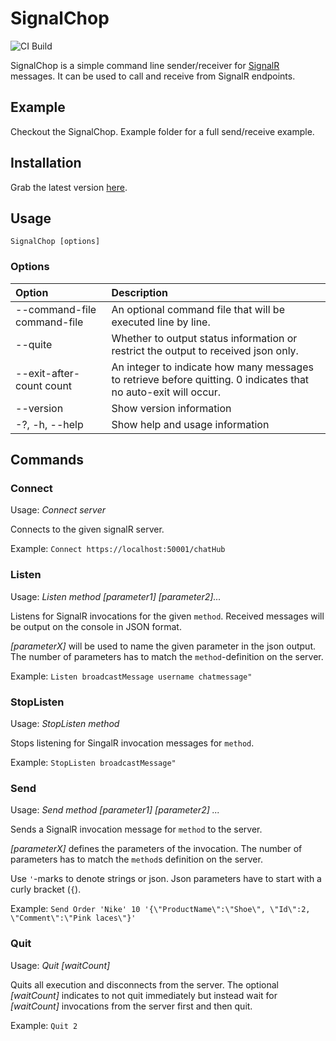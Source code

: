 # SignalChop

![CI Build](https://github.com/ChristophHornung/SignalChop/workflows/CI%20Build/badge.svg)

SignalChop is a simple command line sender/receiver for [SignalR](https://github.com/SignalR/SignalR) messages. It can be used to call and receive from SignalR endpoints.

## Example
Checkout the SignalChop. Example folder for a full send/receive example.

## Installation

Grab the latest version [here](https://github.com/ChristophHornung/SignalChop/releases).

## Usage

  `SignalChop [options]`

### Options

 | Option | Description |
 |:--- |:--- |
 | --command-file command-file             | An optional command file that will be executed line by line. |
 | --quite                                 | Whether to output status information or restrict the output to received json only. |
 | --exit-after-count count                | An integer to indicate how many messages to retrieve before quitting. 0 indicates that no auto-exit will occur. |
 | --version                               | Show version information |
 | -?, -h, --help                          | Show help and usage information |
  
## Commands
  
### Connect
Usage: *Connect server*

Connects to the given signalR server.

Example: `Connect https://localhost:50001/chatHub`
  
### Listen
Usage: *Listen method [parameter1] [parameter2]...*

Listens for SignalR invocations for the given `method`. Received messages will be output on the console in JSON format.

*[parameterX]* will be used to name the given parameter in the json output. The number of parameters has to match the `method`-definition on the server.

Example: `Listen broadcastMessage username chatmessage"`
  
### StopListen
Usage: *StopListen method*

Stops listening for SingalR invocation messages for `method`.

Example: `StopListen broadcastMessage"`

### Send
Usage: *Send method [parameter1] [parameter2] ...*

Sends a SignalR invocation message for `method` to the server.

*[parameterX]* defines the parameters of the invocation. The number of parameters has to match the `method`s definition on the server.

Use `'`-marks to denote strings or json. Json parameters have to start with a curly bracket (`{`).

Example: `Send Order 'Nike' 10 '{\"ProductName\":\"Shoe\", \"Id\":2, \"Comment\":\"Pink laces\"}'`

### Quit
Usage: *Quit [waitCount]*

Quits all execution and disconnects from the server.
The optional *[waitCount]* indicates to not quit immediately but instead wait for *[waitCount]* invocations from the server first and then quit.

Example: `Quit 2`
